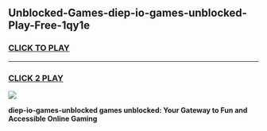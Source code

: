 
## Unblocked-Games-diep-io-games-unblocked-Play-Free-1qy1e
<h3>
<a href="https://premium76.site?title=diep-io-games-unblocked&ref=09A">CLICK TO PLAY</a></h3>
<hr>

<h3>
<a href="https://premium76.site?title=diep-io-games-unblocked&ref=09A">CLICK 2 PLAY</a>
  
</h3>

<a href="https://premium76.site?title=diep-io-games-unblocked&ref=09A"><img src="https://clearcache.store/games.png"></a>


**diep-io-games-unblocked games unblocked: Your Gateway to Fun and Accessible Online Gaming**
